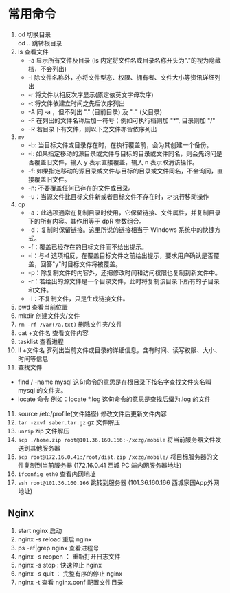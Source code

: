 <!--
 * @Description:
 * @Autor: Leon
 * @Date: 2020-01-07 19:17:41
 * @LastEditors: 王一丁
 * @LastEditTime: 2021-04-19 14:29:53
 -->

# 常用命令

1. cd 切换目录  
   cd .. 跳转根目录
2. ls 查看文件
   - -a 显示所有文件及目录 (ls 内定将文件名或目录名称开头为"."的视为隐藏档，不会列出)
   - -l 除文件名称外，亦将文件型态、权限、拥有者、文件大小等资讯详细列出
   - -r 将文件以相反次序显示(原定依英文字母次序)
   - -t 将文件依建立时间之先后次序列出
   - -A 同 -a ，但不列出 "." (目前目录) 及 ".." (父目录)
   - -F 在列出的文件名称后加一符号；例如可执行档则加 "\*", 目录则加 "/"
   - -R 若目录下有文件，则以下之文件亦皆依序列出
3. `mv`
   - -b: 当目标文件或目录存在时，在执行覆盖前，会为其创建一个备份。
   - -i: 如果指定移动的源目录或文件与目标的目录或文件同名，则会先询问是否覆盖旧文件，输入 y 表示直接覆盖，输入 n 表示取消该操作。
   - -f: 如果指定移动的源目录或文件与目标的目录或文件同名，不会询问，直接覆盖旧文件。
   - -n: 不要覆盖任何已存在的文件或目录。
   - -u：当源文件比目标文件新或者目标文件不存在时，才执行移动操作
4. cp
   - -a：此选项通常在复制目录时使用，它保留链接、文件属性，并复制目录下的所有内容。其作用等于 dpR 参数组合。
   - -d：复制时保留链接。这里所说的链接相当于 Windows 系统中的快捷方式。
   - -f：覆盖已经存在的目标文件而不给出提示。
   - -i：与-f 选项相反，在覆盖目标文件之前给出提示，要求用户确认是否覆盖，回答"y"时目标文件将被覆盖。
   - -p：除复制文件的内容外，还把修改时间和访问权限也复制到新文件中。
   - -r：若给出的源文件是一个目录文件，此时将复制该目录下所有的子目录和文件。
   - -l：不复制文件，只是生成链接文件。
5. pwd 查看当前位置
6. mkdir 创建文件夹/文件
7. `rm -rf /var(/a.txt)` 删除文件夹/文件
8. cat +文件名 查看文件内容
9. tasklist 查看进程
10. ll +文件名 罗列出当前文件或目录的详细信息，含有时间、读写权限、大小、时间等信息
11. 查找文件

- find / -name mysql 这句命令的意思是在根目录下按名字查找文件夹名叫 mysql 的文件夹。
- locate 命令 例如：locate \*.log 这句命令的意思是查找后缀为.log 的文件

11. source /etc/profile(文件路径) 修改文件后更新文件内容
12. `tar -zxvf saber.tar.gz` gz 文件解压
13. `unzip` zip 文件解压
14. `scp ./home.zip root@101.36.160.166:~/xczg/mobile` 将当前服务器文件发送到其他服务器
15. `scp root@172.16.0.41:/root/dist.zip /xczg/mobile/` 将目标服务器的文件复制到当前服务器 (172.16.0.41 西城 PC 端内网服务器地址)
16. `ifconfig eth0` 查看内网地址
17. `ssh root@101.36.160.166` 跳转到服务器 (101.36.160.166 西城家园App外网地址)

## Nginx

1. start nginx 启动
2. nginx -s reload 重启 nginx
3. ps -ef|grep nginx 查看进程号
4. nginx -s reopen ： 重新打开日志文件
5. nginx -s stop : 快速停止 nginx
6. nginx -s quit ： 完整有序的停止 nginx
7. nginx -t 查看 nginx.conf 配置文件目录

